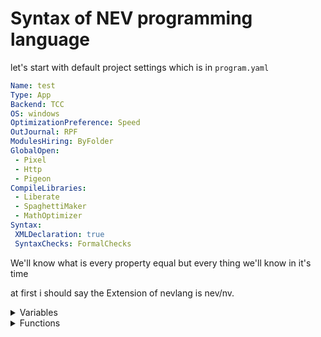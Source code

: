 # Syntax of NEV programming language 

let's start with default project settings which is in `program.yaml`
```yaml
Name: test
Type: App
Backend: TCC
OS: windows
OptimizationPreference: Speed
OutJournal: RPF
ModulesHiring: ByFolder
GlobalOpen:
 - Pixel
 - Http
 - Pigeon
CompileLibraries:
 - Liberate
 - SpaghettiMaker
 - MathOptimizer
Syntax:
 XMLDeclaration: true
 SyntaxChecks: FormalChecks
```
We'll know what is every property equal but every thing we'll know in it's time

at first i should say the Extension of nevlang is nev/nv.
<details>
<summary>Variables</summary>

## Variables and Data types
nev supports a big range of variables types let's learn it


### Read-Only variables
Nevlang is immutable by default so let's start with immutable variables
To declare an immutable variable u should use `val` keyword and it refrence to "value"
For example:
```nev
val fingers = 5  // There are 5 finger in every hand
val legs = 2     // Every human has 2 legs
```


### Mutable variables
You should declare any variables immutable using `val` but only if necessary use `var` keyword to make it mutable
For example:
```nev
var customers = 77   // There are mutable number of customers
var contributors = 2   // There are mutable number of contributors
```


#### Nullable variables
Nev is null safety programming language to declare nullable mutable variable u should use `?` after datatype or `var` keyword if you didn't set a variable type
For example:
```nev
var age: u8? = 25
var? name = "ahmed"
```


### Datatypes
Nev support a range of types of variables.

So let's start with easy and simple types that the compiler will specify the type of variables to it if u didn't
| Type   | Length |
| ------ | ------ |
| `num`  | auto   |
| `str`  | auto   |
| `char` | 1-byte |
| `bool` | 1-bit  |

`num` type isn't performance choice and it makes calculations slow and `FormalChecks` mode will warn you if you used it so let's start with static-length numeric types
| Signed | Unsigned | Float  | Complex      | Length  |
| ------ | -------- | ------ | ------------ | ------- |
| `i8`   | `u8`     | ...... | ............ | 1-byte  |
| `i16`  | `u16`    | `f16`  | ............ | 2-byte  |
| `i32`  | `u32`    | `f32`  | `complex32`  | 4-byte  |
| `i64`  | `u64`    | `f64`  | `complex64`  | 8-byte  |


To specify the type of the variable you should write it after color that is after the variable's name.
For examples:
```nev
val intger: i32 = 256
val float: f64 = 256
```


### Dynamic types
Nev supports also dynamic types but not recommended to use it. and it is added to introp some languages. you can use it by `let` keyword and it doesn't works in FormalChecks mode
For example: 
```nev
let i = "name"
i = 5
```

<details>
<summary>String</summary>

## str and its functions

</details>

</details>


<details>
<summary>Functions</summary>

## Functions and FP
Nev supports a range of FP features lets know it together


### Higher-order function
In functional programming, a higher-order function is a function that can accept other functions as arguments, return functions, or both. They enable abstraction, composition, and the creation of more flexible and reusable code.

#### How to declare a scope
There is a 2 types of scope in nev the first one wich is curly-brackets scope and the second one is single-line scope using `->` and if you using that scope in function that return a value you will write a value directly after `->` without `return` keyword. 

#### How to declare a function
The syntax of declare a function is 
fun `keyword` + name of function + scope
and you can specify arguments and type of function using type color after function name than type than arguments between brackets like
`fun + function_name + : + function_type + ( + arguments + ) + scope`
For Example:
```nev
fun number: i32 -> 50
fun double: i32(x: i32) -> x * 2
fun sum: i32(x: i32, y: i32) -> x + y
fun main {
    print_line(number())
    print_line(double(number()))
    print_line(double(number()), number())
}
```
output:
```
50
100
150
```
Note that should know that `fun + name of function + colon + function type + open bracket + arguments + close bracket` if the type and name of function or variable and scope is a value of it.

#### Function as an Argument
This approach involves passing a function (callback) as an argument to another function.The receiving function can then execute the callback, enabling flexible and customizable behavior.
```nev
fun print_output: (fun fn: i32(i32), val: i32) { 
    print(`The output is: ${fn(val)}`); 
} 
  
fun square: i32(x: i32) -> x * x

fun main -> print_output(square, 5)
```
output:
```
25
```
</details>
